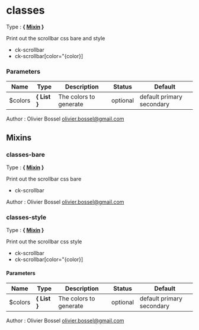 # classes

<!-- @namespace: scrollbar-webcomponent.classes -->

Type : **{ [Mixin](http://www.sass-lang.com/documentation/file.SASS_REFERENCE.html#mixins) }**


Print out the scrollbar css bare and style
- ck-scrollbar
- ck-scrollbar[color="{color}]



### Parameters
Name  |  Type  |  Description  |  Status  |  Default
------------  |  ------------  |  ------------  |  ------------  |  ------------
$colors  |  **{ List<Color> }**  |  The colors to generate  |  optional  |  default primary secondary

Author : Olivier Bossel [olivier.bossel@gmail.com](mailto:olivier.bossel@gmail.com)


## Mixins


### classes-bare

<!-- @namespace: scrollbar-webcomponent.classes-bare -->

Type : **{ [Mixin](http://www.sass-lang.com/documentation/file.SASS_REFERENCE.html#mixins) }**


Print out the scrollbar css bare

- ck-scrollbar


Author : Olivier Bossel [olivier.bossel@gmail.com](mailto:olivier.bossel@gmail.com)


### classes-style

<!-- @namespace: scrollbar-webcomponent.classes-style -->

Type : **{ [Mixin](http://www.sass-lang.com/documentation/file.SASS_REFERENCE.html#mixins) }**


Print out the scrollbar css style

- ck-scrollbar
- ck-scrollbar[color="{color}]



#### Parameters
Name  |  Type  |  Description  |  Status  |  Default
------------  |  ------------  |  ------------  |  ------------  |  ------------
$colors  |  **{ List<Color> }**  |  The colors to generate  |  optional  |  default primary secondary

Author : Olivier Bossel [olivier.bossel@gmail.com](mailto:olivier.bossel@gmail.com)